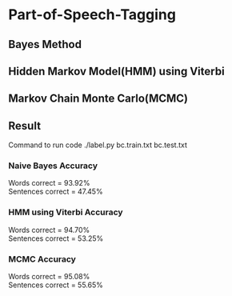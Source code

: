 # Part-of-Speech-Tagging

<h2>Bayes Method</h2>

<h2>Hidden Markov Model(HMM) using Viterbi</h2>

<h2>Markov Chain Monte Carlo(MCMC)</h2>

<h2>Result</h2>
Command to run code ./label.py bc.train.txt bc.test.txt
<h3>Naive Bayes Accuracy</h3>
Words correct = 93.92% <br>
Sentences correct = 47.45%

<h3>HMM using Viterbi Accuracy</h3>
Words correct = 94.70% <br>
Sentences correct = 53.25%

<h3>MCMC Accuracy</h3>
Words correct = 95.08% <br>
Sentences correct = 55.65%
